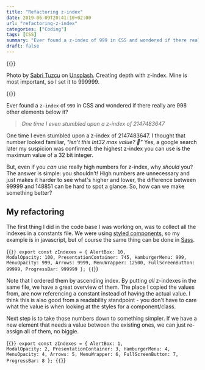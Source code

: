 ```yaml
---
title: "Refactoring z-index"
date: 2019-06-09T20:41:10+02:00
url: "refactoring-z-index"
categories: ["Coding"]
tags: [CSS]
summary: "Ever found a z-index of 999 in CSS and wondered if there really are 998 other elements below it? This is a post about how I have refactored CSS z-indexes to become sane."
draft: false
---
```


{{<post-image image="sabri-tuzcu-182685-unsplash_1500.jpg" alt="Handles for standing subway passengers, from close to far away.">}}
<p>Photo by <a href="https://unsplash.com/photos/6rV9tBFL5SA">Sabri Tuzcu</a> on <a href="https://unsplash.com/">Unsplash</a>. Creating depth with z-index. Mine is most important, so I set it to 999999.</p>
{{</post-image>}}

Ever found a `z-index` of `999` in CSS and wondered if there really are 998 other elements below it? 

> _One time I even stumbled upon a z-index of 2147483647_

One time I even stumbled upon a z-index of 2147483647. I thought that number looked familiar, _"isn't this Int32 max value? 🤔"_ Yes, a google search later my suspicion was confirmed: the highest z-index you can use is the maximum value of a 32 bit integer.

But, even if you _can_ use really high numbers for z-index, why _should_ you? The answer is simple: you shouldn't! High numbers are unnecessary and just makes it harder to see what's higher and lower, the difference between 99999 and 148851 can be hard to spot a glance. So, how can we make something better? 

## My refactoring

The first thing I did in the code base I was working on, was to collect all the indexes in a constants file. We were using [styled components][1], so my example is in javascript, but of course the same thing can be done in [Sass][2].

{{<code javascript>}}
export const zIndexes = {
  AlertBox: 10,
  ModalOpacity: 100,
  PresentationContainer: 745,
  HamburgerMenu: 999,
  MenuOpacity: 999,
  Arrows: 9999,
  MenuWrapper: 12500,
  FullScreenButton: 99999,
  ProgressBar: 999999
};
{{</code>}}

Note that I ordered them by ascending index. By putting _all_ z-indexes in the same file, we have a great overview of them. The place I copied the values from, are now referencing a constant instead of having the actual value. I think this is also good from a readability standpoint - you don't have to care what the value is when looking at the styles for a component/class.

Next step is to take those numbers down to something simpler. If we have a new element that needs a value between the existing ones, we can just re-assign all of them, no biggie.

{{<code javascript>}}
export const zIndexes = {
  AlertBox: 1,
  ModalOpacity: 2,
  PresentationContainer: 3,
  HamburgerMenu: 4,
  MenuOpacity: 4,
  Arrows: 5,
  MenuWrapper: 6,
  FullScreenButton: 7,
  ProgressBar: 8
};
{{</code>}}

[1]: https://www.styled-components.com/
[2]: https://sass-lang.com/